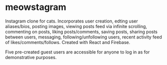 # meowstagram

Instagram clone for cats. Incorporates user creation, edting user aliases/bios, posting images, viewing posts feed via infinite scrolling, commenting on posts, liking posts/comments, saving posts, sharing posts between users, messaging, following/unfollowing users, recent activity feed of likes/comments/follows. Created with React and Firebase.

Five pre-created guest users are accessible for anyone to log in as for demonstrative purposes.
